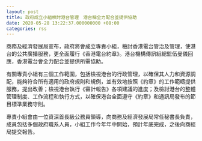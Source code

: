 ```yaml
---
layout: post
title: 政府成立小組檢討港台管理　港台稱全力配合並提供協助
date: 2020-05-28 13:22:37.000000000 +08:00
categories: rss
---
```


商務及經濟發展局宣布，政府將會成立專責小組，檢討香港電台管治及管理，使港台的公共廣播服務，更全面履行《香港電台約章》。港台機構傳訊組總監伍曼儀回應，香港電台會全力配合並提供所需協助。

有關專責小組有三個工作範圍，包括檢視港台的行政管理，以確保其人力和資源調配，能夠符合所有適用的政府規則和規例，並有效地按照《約章》的工作範疇提供服務，提出改善；檢視港台執行《審計報告》各項建議的進度；及檢討港台的整體管理制度、工作流程和執行方式，以確保港台全面遵守《約章》和通訊局發布的節目標準業務守則。

專責小組會由一位資深首長級公務員領導，向商務及經濟發展局常任秘書長負責，成員包括多個政府職系人員，小組工作今年年中開始，預計年底完成，之後向商經局提交報告。
